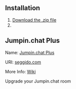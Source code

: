 ## Installation

1. [Download the .zip file](https://github.com/0100000101010011/jumpinchat-plus/archive/master.zip)
2. 

## Jumpin.chat Plus

Name: [Jumpin.chat Plus](https://seggido.com)

URI: [seggido.com](https://seggido.com) 

More Info: [Wiki](https://github.com/0100000101010011/jumpinchat-plus/wiki)

Upgrade your Jumpin.chat room